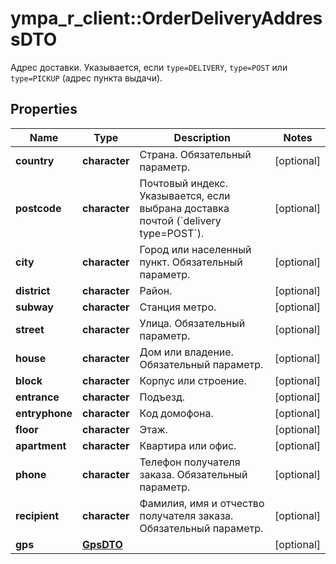 # ympa_r_client::OrderDeliveryAddressDTO

Адрес доставки.  Указывается, если `type=DELIVERY`, `type=POST` или `type=PICKUP` (адрес пункта выдачи). 

## Properties
Name | Type | Description | Notes
------------ | ------------- | ------------- | -------------
**country** | **character** | Страна.  Обязательный параметр.  | [optional] 
**postcode** | **character** | Почтовый индекс.  Указывается, если выбрана доставка почтой (&#x60;delivery type&#x3D;POST&#x60;).  | [optional] 
**city** | **character** | Город или населенный пункт.  Обязательный параметр.  | [optional] 
**district** | **character** | Район. | [optional] 
**subway** | **character** | Станция метро. | [optional] 
**street** | **character** | Улица.  Обязательный параметр.  | [optional] 
**house** | **character** | Дом или владение.  Обязательный параметр.  | [optional] 
**block** | **character** | Корпус или строение. | [optional] 
**entrance** | **character** | Подъезд. | [optional] 
**entryphone** | **character** | Код домофона. | [optional] 
**floor** | **character** | Этаж. | [optional] 
**apartment** | **character** | Квартира или офис. | [optional] 
**phone** | **character** | Телефон получателя заказа.  Обязательный параметр.  | [optional] 
**recipient** | **character** | Фамилия, имя и отчество получателя заказа.  Обязательный параметр.  | [optional] 
**gps** | [**GpsDTO**](GpsDTO.md) |  | [optional] 


